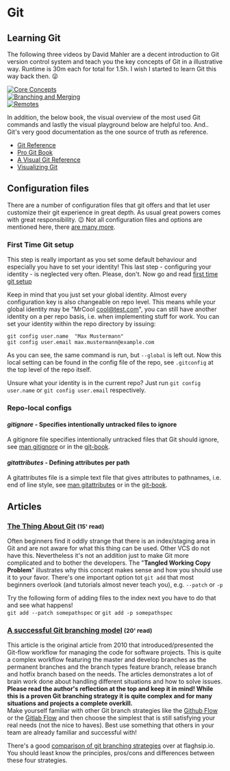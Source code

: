 # Git

## Learning Git

The following three videos by David Mahler are a decent introduction to Git
version control system and teach you the key concepts of Git in a illustrative
way. Runtime is 30m each for total for 1.5h. I wish I started to learn Git this
way back then. :stuck_out_tongue_winking_eye:

<!-- markdownlint-disable -->
[![Core Concepts](https://img.youtube.com/vi/uR6G2v_WsRA/0.jpg)](https://www.youtube.com/watch?v=uR6G2v_WsRA)  
[![Branching and Merging](https://img.youtube.com/vi/FyAAIHHClqI/0.jpg)](https://www.youtube.com/watch?v=FyAAIHHClqI)  
[![Remotes](https://img.youtube.com/vi/Gg4bLk8cGNo/0.jpg)](https://www.youtube.com/watch?v=Gg4bLk8cGNo)  
<!-- markdownlint-restore -->

In addition, the below book, the visual overview of the most used Git commands
and lastly the visual playground below are helpful too. And.. Git's very good
documentation as the one source of truth as reference.

* [Git Reference](https://git-scm.com/docs)
* [Pro Git Book](https://git-scm.com/book/en/v2)
* [A Visual Git Reference](https://git-scm.com/docs)
* [Visualizing Git](https://git-school.github.io/visualizing-git/)

## Configuration files

There are a number of configuration files that git offers and that let user
customize their git experience in great depth. As usual
great powers comes with great responsibility. :wink: Not all configuration
files and options are mentioned here, there
[are many more](https://git-scm.com/docs/git-config).

### First Time Git setup

This step is really important as you set some default behaviour and especially
you have to set your identity! This last step - configuring your identity - is
neglected very often. Please, don't. Now go and read [first time git
setup](https://git-scm.com/book/en/v2/Getting-Started-First-Time-Git-Setup)

Keep in mind that you just set your global identity. Almost every configuration
key is also changeable on repo level. This means while your global identity may
be "MrCool <cool@test.com>", you can still have another identity on a per repo
basis, i.e. when implementing stuff for work. You can set your identity within
the repo directory by issuing:

    git config user.name  "Max Mustermann"
    git config user.email max.mustermann@example.com

As you can see, the same command is run, but `--global` is left out. Now this
local setting can be found in the config file of the repo, see `.gitconfig` at
the top level of the repo itself.

Unsure what your identity is in the current repo? Just run `git config
user.name` or `git config user.email` respectively.

### Repo-local configs

#### *gitignore* - Specifies intentionally untracked files to ignore

A gitignore file specifies intentionally untracked files that Git should ignore,
see [man gitignore](https://git-scm.com/docs/gitignore) or in the [git-book](https://git-scm.com/book/en/v2/Git-Basics-Recording-Changes-to-the-Repository#_ignoring).

#### *gitattributes* - Defining attributes per path

A gitattributes file is a simple text file that gives attributes to pathnames,
i.e. end of line style, see [man gitattributes](https://git-scm.com/docs/gitattributes)
or in the [git-book](https://git-scm.com/book/en/v2/Customizing-Git-Git-Attributes).

## Articles

<!-- markdownlint-disable -->
### [The Thing About Git](https://tomayko.com/blog/2008/the-thing-about-git) <small>(15' read)</small>
<!-- markdownlint-restore -->

Often beginners find it oddly strange that there is an index/staging area in Git
and are not aware for what this thing can be used. Other VCS do not have this.
Nevertheless it's not an addition just to make Git more complicated and to
bother the developers. The "**Tangled Working Copy Problem**" illustrates why
this concept makes sense and how you should use it to your favor. There's one
important option tot `git add` that most beginners overlook (and tutorials
almost never teach you), e.g. `--patch` or `-p`

Try the following form of adding files to the index next you have to do that and
see what happens!  
`git add --patch somepathspec` or `git add -p somepathspec`

### [A successful Git branching model][gitflow] <small>(20' read)</small>

This article is the original article from 2010 that introduced/presented the
Git-flow workflow for managing the code for software projects. This is quite a
complex workflow featuring the master and develop branches as the permanent
branches and the branch types feature branch, release branch and hotfix branch
based on the needs. The articles demonstrates a lot of brain work done about
handling different situations and how to solve issues. **Please read the author's
reflection at the top and keep it in mind! While this is a proven Git branching
strategy it is quite complex and for many situations and projects a complete
overkill.**  
Make yourself familiar with other Git branch strategies like the
[Github Flow][ghflow] or the [Gitlab Flow][glflow] and then choose the simplest
that is still satisfying your real needs (not the nice to haves). Best use
something that others in your team are already familiar and successful with!

There's a good [comparison of git branching strategies][gbstrats]
over at flaghsip.io. You should least know the principles, pros/cons and
differences between these four strategies.

[gitflow]: https://nvie.com/posts/a-successful-git-branching-model/
[ghflow]: https://githubflow.github.io/
[glflow]: https://docs.gitlab.com/ee/topics/gitlab_flow.html
[gbstrats]: https://www.flagship.io/git-branching-strategies/
